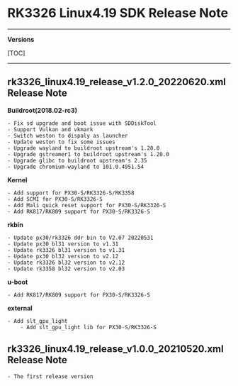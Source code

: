 # RK3326 Linux4.19 SDK Release Note

---

**Versions**

[TOC]

---
## rk3326_linux4.19_release_v1.2.0_20220620.xml Release Note

**Buildroot(2018.02-rc3)**

```
- Fix sd upgrade and boot issue with SDDiskTool
- Support Vulkan and vkmark
- Switch weston to dispaly as launcher
- Update weston to fix some issues
- Upgrade wayland to buildroot upstream's 1.20.0
- Upgrade gstreamer1 to buildroot upstream's 1.20.0
- Upgrade glibc to buildroot upstream's 2.35
- Upgrade chromium-wayland to 101.0.4951.54
```

**Kernel**

```
- Add support for PX30-S/RK3326-S/RK3358
- Add SCMI for PX30-S/RK3326-S
- Add Mali quick reset support for PX30-S/RK3326-S
- Add RK817/RK809 support for PX30-S/RK3326-S
```

**rkbin**

```
- Update px30/rk3326 ddr bin to V2.07 20220531
- Update px30 bl31 version to v1.31
- Update rk3326 bl31 version to v1.31
- Update px30 bl32 version to v2.12
- Update rk3326 bl32 version to v2.12
- Update rk3358 bl32 version to v2.03
```

**u-boot**

```
- Add RK817/RK809 support for PX30-S/RK3326-S
```

**external**

```
- Add slt_gpu_light
    - Add slt_gpu_light lib for PX30-S/RK3326-S
```

## rk3326_linux4.19_release_v1.0.0_20210520.xml Release Note

```
- The first release version
```
